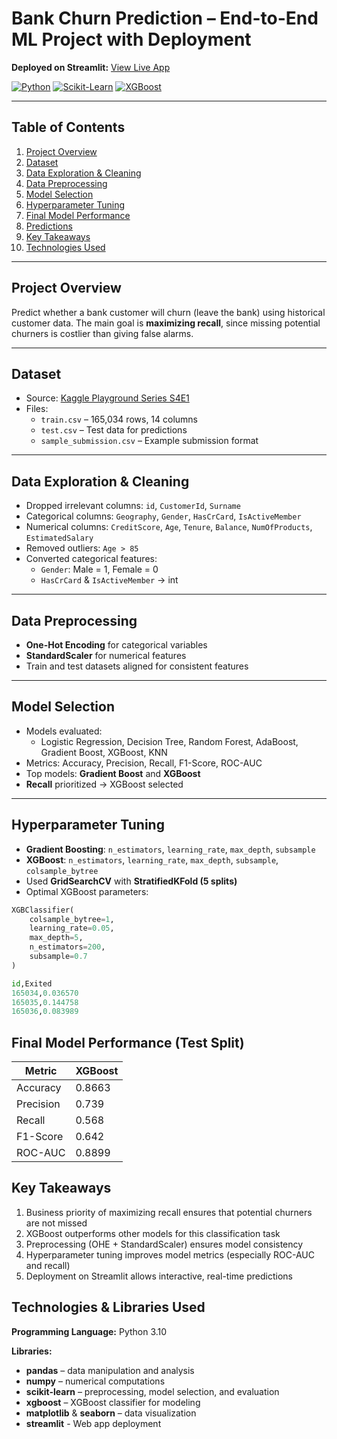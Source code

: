 #  Bank Churn Prediction – End-to-End ML Project with Deployment

**Deployed on Streamlit:** [View Live App](https://machine-learning-projects-6tljtyjhucttnoetvpwsf7.streamlit.app/)

[![Python](https://img.shields.io/badge/Python-3.10-blue?logo=python)](https://www.python.org/)
[![Scikit-Learn](https://img.shields.io/badge/Scikit--Learn-0.24-orange?logo=scikitlearn)](https://scikit-learn.org/)
[![XGBoost](https://img.shields.io/badge/XGBoost-1.7-red?logo=xgboost)](https://xgboost.readthedocs.io/)

---

##  Table of Contents
1. [Project Overview](#project-overview)
2. [Dataset](#dataset)
3. [Data Exploration & Cleaning](#data-exploration--cleaning)
4. [Data Preprocessing](#data-preprocessing)
5. [Model Selection](#model-selection)
6. [Hyperparameter Tuning](#hyperparameter-tuning)
7. [Final Model Performance](#final-model-performance)
8. [Predictions](#predictions)
9. [Key Takeaways](#key-takeaways)
10. [Technologies Used](#technologies-used)


---

##  Project Overview
Predict whether a bank customer will churn (leave the bank) using historical customer data. The main goal is **maximizing recall**, since missing potential churners is costlier than giving false alarms.

---

##  Dataset
- Source: [Kaggle Playground Series S4E1](https://www.kaggle.com/competitions/playground-series-s4e1/overview)
- Files:
  - `train.csv` – 165,034 rows, 14 columns
  - `test.csv` – Test data for predictions
  - `sample_submission.csv` – Example submission format

---

##  Data Exploration & Cleaning
- Dropped irrelevant columns: `id`, `CustomerId`, `Surname`
- Categorical columns: `Geography`, `Gender`, `HasCrCard`, `IsActiveMember`
- Numerical columns: `CreditScore`, `Age`, `Tenure`, `Balance`, `NumOfProducts`, `EstimatedSalary`
- Removed outliers: `Age > 85`
- Converted categorical features:
  - `Gender`: Male = 1, Female = 0
  - `HasCrCard` & `IsActiveMember` → int

---

##  Data Preprocessing
- **One-Hot Encoding** for categorical variables
- **StandardScaler** for numerical features
- Train and test datasets aligned for consistent features

---

##  Model Selection
- Models evaluated:
  - Logistic Regression, Decision Tree, Random Forest, AdaBoost, Gradient Boost, XGBoost, KNN
- Metrics: Accuracy, Precision, Recall, F1-Score, ROC-AUC
- Top models: **Gradient Boost** and **XGBoost**
- **Recall** prioritized → XGBoost selected

---

##  Hyperparameter Tuning
- **Gradient Boosting**: `n_estimators`, `learning_rate`, `max_depth`, `subsample`
- **XGBoost**: `n_estimators`, `learning_rate`, `max_depth`, `subsample`, `colsample_bytree`
- Used **GridSearchCV** with **StratifiedKFold (5 splits)**
- Optimal XGBoost parameters:

```python
XGBClassifier(
    colsample_bytree=1,
    learning_rate=0.05,
    max_depth=5,
    n_estimators=200,
    subsample=0.7
)
```

```python
id,Exited
165034,0.036570
165035,0.144758
165036,0.083989
```

## Final Model Performance (Test Split)

| Metric    | XGBoost |
| --------- | ------- |
| Accuracy  | 0.8663  |
| Precision | 0.739   |
| Recall    | 0.568   |
| F1-Score  | 0.642   |
| ROC-AUC   | 0.8899  |

## Key Takeaways

1. Business priority of maximizing recall ensures that potential churners are not missed
2. XGBoost outperforms other models for this classification task
3. Preprocessing (OHE + StandardScaler) ensures model consistency
4. Hyperparameter tuning improves model metrics (especially ROC-AUC and recall)
5. Deployment on Streamlit allows interactive, real-time predictions

## Technologies & Libraries Used
**Programming Language:** Python 3.10

**Libraries:**

- **pandas** – data manipulation and analysis  
- **numpy** – numerical computations  
- **scikit-learn** – preprocessing, model selection, and evaluation  
- **xgboost** – XGBoost classifier for modeling  
- **matplotlib** & **seaborn** – data visualization
- **streamlit** - Web app deployment
